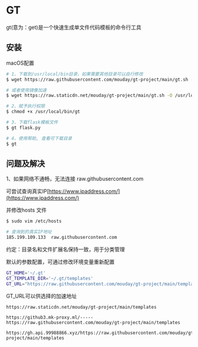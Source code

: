 # GT

gt(意为：get)是一个快速生成单文件代码模板的命令行工具

## 安装 

macOS配置

```bash
# 1、下载到/usr/local/bin目录，如果需要其他目录可以自行修改
$ wget https://raw.githubusercontent.com/mouday/gt-project/main/gt.sh -O /usr/local/bin/gt

# 或者使用镜像加速
$ wget https://raw.staticdn.net/mouday/gt-project/main/gt.sh -O /usr/local/bin/gt

# 2、赋予执行权限
$ chmod +x /usr/local/bin/gt

# 3、下载flask模板文件
$ gt flask.py

# 4、使用帮助, 查看可下载目录
$ gt

```

## 问题及解决

1、如果网络不通畅，无法连接 raw.githubusercontent.com

可尝试查询真实IP[https://www.ipaddress.com/](https://www.ipaddress.com/)

并修改hosts 文件
```bash
$ sudo vim /etc/hosts

# 查询到的真实IP地址
185.199.109.133  raw.githubusercontent.com
```

约定：目录名和文件扩展名保持一致，用于分类管理

默认的参数配置，可通过修改环境变量重新配置
```bash
GT_HOME='~/.gt'
GT_TEMPLATE_DIR='~/.gt/templates'
GT_URL="https://raw.githubusercontent.com/mouday/gt-project/main/templates"
```

GT_URL可以供选择的加速地址
```
https://raw.staticdn.net/mouday/gt-project/main/templates

https://github3.mk-proxy.ml/-----https://raw.githubusercontent.com/mouday/gt-project/main/templates

https://gh.api.99988866.xyz/https://raw.githubusercontent.com/mouday/gt-project/main/templates

```